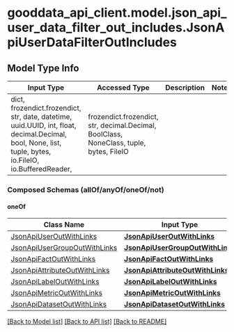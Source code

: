 # gooddata_api_client.model.json_api_user_data_filter_out_includes.JsonApiUserDataFilterOutIncludes

## Model Type Info
Input Type | Accessed Type | Description | Notes
------------ | ------------- | ------------- | -------------
dict, frozendict.frozendict, str, date, datetime, uuid.UUID, int, float, decimal.Decimal, bool, None, list, tuple, bytes, io.FileIO, io.BufferedReader,  | frozendict.frozendict, str, decimal.Decimal, BoolClass, NoneClass, tuple, bytes, FileIO |  | 

### Composed Schemas (allOf/anyOf/oneOf/not)
#### oneOf
Class Name | Input Type | Accessed Type | Description | Notes
------------- | ------------- | ------------- | ------------- | -------------
[JsonApiUserOutWithLinks](JsonApiUserOutWithLinks.md) | [**JsonApiUserOutWithLinks**](JsonApiUserOutWithLinks.md) | [**JsonApiUserOutWithLinks**](JsonApiUserOutWithLinks.md) |  | 
[JsonApiUserGroupOutWithLinks](JsonApiUserGroupOutWithLinks.md) | [**JsonApiUserGroupOutWithLinks**](JsonApiUserGroupOutWithLinks.md) | [**JsonApiUserGroupOutWithLinks**](JsonApiUserGroupOutWithLinks.md) |  | 
[JsonApiFactOutWithLinks](JsonApiFactOutWithLinks.md) | [**JsonApiFactOutWithLinks**](JsonApiFactOutWithLinks.md) | [**JsonApiFactOutWithLinks**](JsonApiFactOutWithLinks.md) |  | 
[JsonApiAttributeOutWithLinks](JsonApiAttributeOutWithLinks.md) | [**JsonApiAttributeOutWithLinks**](JsonApiAttributeOutWithLinks.md) | [**JsonApiAttributeOutWithLinks**](JsonApiAttributeOutWithLinks.md) |  | 
[JsonApiLabelOutWithLinks](JsonApiLabelOutWithLinks.md) | [**JsonApiLabelOutWithLinks**](JsonApiLabelOutWithLinks.md) | [**JsonApiLabelOutWithLinks**](JsonApiLabelOutWithLinks.md) |  | 
[JsonApiMetricOutWithLinks](JsonApiMetricOutWithLinks.md) | [**JsonApiMetricOutWithLinks**](JsonApiMetricOutWithLinks.md) | [**JsonApiMetricOutWithLinks**](JsonApiMetricOutWithLinks.md) |  | 
[JsonApiDatasetOutWithLinks](JsonApiDatasetOutWithLinks.md) | [**JsonApiDatasetOutWithLinks**](JsonApiDatasetOutWithLinks.md) | [**JsonApiDatasetOutWithLinks**](JsonApiDatasetOutWithLinks.md) |  | 

[[Back to Model list]](../../README.md#documentation-for-models) [[Back to API list]](../../README.md#documentation-for-api-endpoints) [[Back to README]](../../README.md)

